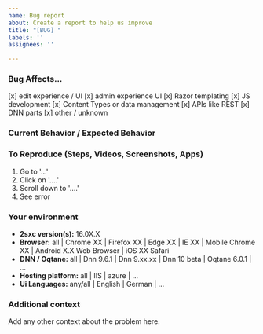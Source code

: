 ```yaml
---
name: Bug report
about: Create a report to help us improve
title: "[BUG] "
labels: ''
assignees: ''

---
```


<!-- FILL OUT THE FOLLOWING INFORMATION OR WE MAY CLOSE YOUR ISSUE WITHOUT INVESTIGATING -->

### Bug Affects...
<!-- HINT: remove lines which don't apply  -->
[x] edit experience / UI
[x] admin experience UI
[x] Razor templating
[x] JS development
[x] Content Types or data management
[x] APIs like REST
[x] DNN parts
[x] other / unknown

### Current Behavior / Expected Behavior
<!-- HINT: Describe how the bug manifests. -->
<!-- HINT: Describe what the behavior would be without the bug. -->
<!-- HINT: Describe the motivation or the concrete use case for the change -->
<!-- Anything you would like to add -->

### To Reproduce (Steps, Videos, Screenshots, Apps)
<!--
If you can illustrate your feature request better with an example, please provide 
* STEPS TO REPRODUCE
* and/or a MINIMAL DEMO like a screenshot or screen cast.
* A sample App to reproduce the issue is also great!
-->
1. Go to '...'
2. Click on '....'
3. Scroll down to '....'
4. See error

### Your environment

* **2sxc version(s):** 16.0X.X  <!-- Check whether this is still an issue in the most recent version -->
* **Browser:** all | Chrome XX | Firefox XX | Edge XX | IE XX | Mobile Chrome XX | Android X.X Web Browser | iOS XX Safari
* **DNN / Oqtane:** all | Dnn 9.6.1 | Dnn 9.xx.xx | Dnn 10 beta | Oqtane 6.0.1 | ...
* **Hosting platform:** all | IIS | azure | ...
* **Ui Languages:** any/all | English | German | ...

### Additional context
Add any other context about the problem here.

